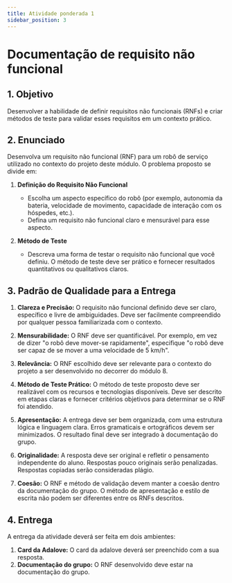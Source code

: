 ```yaml
---
title: Atividade ponderada 1
sidebar_position: 3
---
```


# Documentação de requisito não funcional

## 1. Objetivo
Desenvolver a habilidade de definir requisitos não funcionais (RNFs) e criar 
métodos de teste para validar esses requisitos em um contexto prático.

## 2. Enunciado

Desenvolva um requisito não funcional (RNF) para um robô de serviço utilizado 
no contexto do projeto deste módulo. O problema proposto se divide em:

1. **Definição do Requisito Não Funcional**

   - Escolha um aspecto específico do robô (por exemplo, autonomia da bateria,
velocidade de movimento, capacidade de interação com os hóspedes, etc.).
   - Defina um requisito não funcional claro e mensurável para esse aspecto. 

2. **Método de Teste**

   - Descreva uma forma de testar o requisito não funcional que você definiu. O
método de teste deve ser prático e fornecer resultados quantitativos ou
qualitativos claros.

## 3. Padrão de Qualidade para a Entrega

1. **Clareza e Precisão:** O requisito não funcional definido deve ser claro,
específico e livre de ambiguidades. Deve ser facilmente compreendido por
qualquer pessoa familiarizada com o contexto.

2. **Mensurabilidade:** O RNF deve ser quantificável. Por exemplo, em vez de
dizer "o robô deve mover-se rapidamente", especifique "o robô deve ser capaz de
se mover a uma velocidade de 5 km/h".

3. **Relevância:** O RNF escolhido deve ser relevante para o contexto do 
projeto a ser desenvolvido no decorrer do módulo 8.

4. **Método de Teste Prático:** O método de teste proposto deve ser realizável
com os recursos e tecnologias disponíveis. Deve ser descrito em etapas claras e
fornecer critérios objetivos para determinar se o RNF foi atendido.

5. **Apresentação:** A entrega deve ser bem organizada, com uma estrutura lógica
e linguagem clara. Erros gramaticais e ortográficos devem ser minimizados. O 
resultado final deve ser integrado à documentação do grupo.

6. **Originalidade:** A resposta deve ser original e refletir o pensamento
independente do aluno. Respostas pouco originais serão penalizadas. Respostas 
copiadas serão consideradas plágio.

7. **Coesão:** O RNF e método de validação devem manter a coesão dentro da 
documentação do grupo. O método de apresentação e estilo de escrita não podem 
ser diferentes entre os RNFs descritos.

## 4. Entrega 

A entrega da atividade deverá ser feita em dois ambientes:

1. **Card da Adalove:** O card da adalove deverá ser preenchido com a sua 
resposta.
2. **Documentação do grupo:** O RNF desenvolvido deve estar na documentação do 
grupo.
